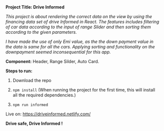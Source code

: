 
**Project Title: Drive Informed**

*This project is about rendering the correct data on the view by using the financing data set of drive Informed in React. The features includes filtering of car data according to the input of range Slider and then sorting them according to the given parameters.*

*I have made the use of only Emi value, as the the down payment value in the data is same for all the cars. Applying sorting and functionality on the downpayment seemed inconsequential for this app.*

**Component:**  Header, Range Silder, Auto Card. 

**Steps to run:** 

1) Download the repo

2) ``npm install``   (When running the project for the first time, this will install all the required dependencies.)

3) ``npm run informed ``

Live on: https://driveinformed.netlify.com/

**Drive safe, Drive Informed !**
